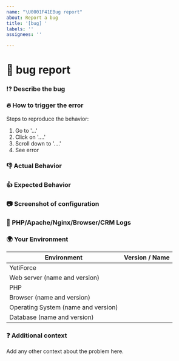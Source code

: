 ```yaml
---
name: "\U0001F41EBug report"
about: Report a bug
title: '[bug] '
labels: ''
assignees: ''

---
```


<!--🔅🔅🔅🔅🔅🔅🔅🔅🔅🔅🔅🔅🔅🔅🔅🔅🔅🔅🔅🔅🔅🔅🔅🔅🔅🔅🔅🔅🔅🔅🔅

Oh hi there! 😄

To expedite issue processing please search open and closed issues before submitting a new one.
Existing issues often contain information about workarounds, resolution, or progress updates.
 
Before you create a new issue, please check out our [manual] (https://yetiforce.com/en/knowledge-base/documentation/implementer-documentation/item/how-to-report-bugs)

🔅🔅🔅🔅🔅🔅🔅🔅🔅🔅🔅🔅🔅🔅🔅🔅🔅🔅🔅🔅🔅🔅🔅🔅🔅🔅🔅🔅🔅🔅🔅🔅🔅-->

# 🐞 bug report

### ⁉️ Describe the bug
<!-- Provide a more detailed introduction to the issue itself, and why you consider it to be a bug. -->

<!-- Descriptions can be provided in English or Polish (remember to add [PL] for Polish in the title). -->

<!-- ✍️-->

### 🔥 How to trigger the error
<!-- If possible, please make a video using [ScreenToGif] (https://screentogif.codeplex.com/) or any other program used for recording actions from your desktop. -->

Steps to reproduce the behavior:
1. Go to '...'
2. Click on '....'
3. Scroll down to '....'
4. See error

### 👎 Actual Behavior
<!-- Describe the result -->

### 👍 Expected Behavior
<!-- Describe what you would want the result to be -->

### 📷 Screenshot of configuration
<!--  Before reporting an issue, check if your server has been properly configured.  
Please include a screenshot of your configuration. Here is an example: https://public.yetiforce.com/gallery/#15336225417147/15336225686795 -->

### 📝 PHP/Apache/Nginx/Browser/CRM Logs
<!--  Please send a part of logs that describes the circumstances when the error occurred to the following email address: github@yetiforce.com. The subject of the email MUST include your issue number.
DO NOT paste the logs in the issues, as they might contain sensitive info, such as credentials. 
The more info you provide, the quicker we will be able to solve your problem. 
Description how to enable logs can be found here: https://yetiforce.com/en/knowledge-base/documentation/developer-documentation/item/debugging 
Additionally, include a screenshot of your browser’s console (e.g. press F12 in Google Chrome).
ex. 

* cache/logs/phpError.log
* cache/logs/system.log
* cache/logs/errors.log 

-->


### 🌍  Your Environment 
<!--Describe the environment -->
<!-- ✍️-->

| Environment		|	Version / Name	|
| ----------------	|	--------------	|
| YetiForce			| 
| Web server (name and version)|		|
| PHP  |								|
| Browser (name and version)  | 		|
| Operating System (name and version)  | 		|
| Database (name and version) | 		|

### ❓ Additional context
Add any other context about the problem here.

<!-- Please check on your issue from time to time, in case we have questions or need some extra information. Issues that don't have enough info and can't be reproduced will be closed.--->
